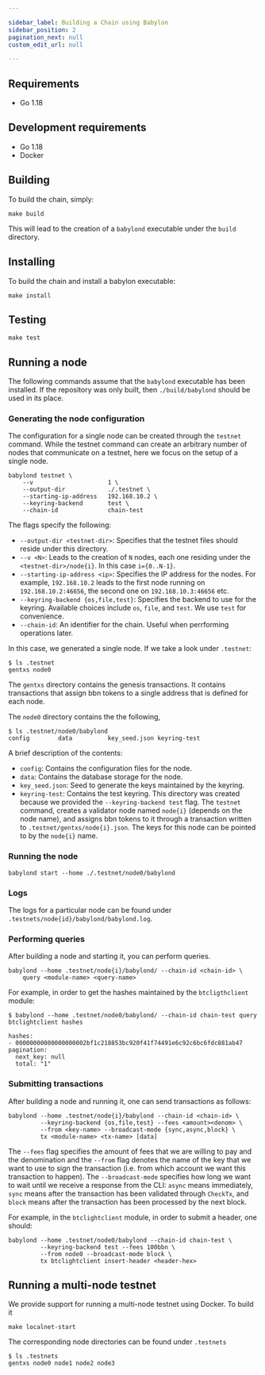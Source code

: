 ```yaml
---

sidebar_label: Building a Chain using Babylon
sidebar_position: 2
pagination_next: null
custom_edit_url: null

---
```

## Requirements

- Go 1.18

## Development requirements

- Go 1.18
- Docker

## Building

To build the chain, simply:
```console
make build
```

This will lead to the creation of a `babylond` executable under the `build`
directory.

## Installing

To build the chain and install a babylon executable:
```console
make install
```

## Testing

```console
make test
```

## Running a node

The following commands assume that the `babylond` executable has been
installed. If the repository was only built, then `./build/babylond` should be
used in its place.

### Generating the node configuration
The configuration for a single node can be created through the `testnet`
command. While the testnet command can create an arbitrary number of nodes that
communicate on a testnet, here we focus on the setup of a single node.
```console
babylond testnet \
    --v                     1 \
    --output-dir            ./.testnet \
    --starting-ip-address   192.168.10.2 \
    --keyring-backend       test \
    --chain-id              chain-test
```

The flags specify the following:
- `--output-dir <testnet-dir>`: Specifies that the testnet files should
  reside under this directory.
- `--v <N>`: Leads to the creation of `N` nodes, each one residing under the
  `<testnet-dir>/node{i}`. In this case `i={0..N-1}`.
- `--starting-ip-address <ip>`: Specifies the IP address for the nodes. For example,
  `192.168.10.2` leads to the first node running on `192.168.10.2:46656`, the
  second one on `192.168.10.3:46656` etc.
- `--keyring-backend {os,file,test}`: Specifies the backend to use for the keyring. Available
  choices include `os`, `file`, and `test`. We use `test` for convenience.
- `--chain-id`: An identifier for the chain. Useful when perrforming operations
  later.

In this case, we generated a single node. If we take a look under `.testnet`:
```console
$ ls .testnet
gentxs node0
```

The `gentxs` directory contains the genesis transactions. It contains
transactions that assign bbn tokens to a single address that is defined for each
node.

The `node0` directory contains the the following,
```console
$ ls .testnet/node0/babylond
config        data          key_seed.json keyring-test
```

A brief description of the contents:
- `config`: Contains the configuration files for the node.
- `data`: Contains the database storage for the node.
- `key_seed.json`: Seed to generate the keys maintained by the keyring.
- `keyring-test`: Contains the test keyring. This directory was created because
  we provided the `--keyring-backend test` flag. The `testnet` command, creates
  a validator node named `node{i}` (depends on the node name), and assigns
  bbn tokens to it through a transaction written to `.testnet/gentxs/node{i}.json`.
  The keys for this node can be pointed to by the `node{i}` name.

### Running the node
```console
babylond start --home ./.testnet/node0/babylond 
```

### Logs

The logs for a particular node can be found under
`.testnets/node{id}/babylond/babylond.log`.

### Performing queries

After building a node and starting it, you can perform queries.
```console
babylond --home .testnet/node{i}/babylond/ --chain-id <chain-id> \
    query <module-name> <query-name>
```

For example, in order to get the hashes maintained by the `btcligthclient`
module:
```console
$ babylond --home .testnet/node0/babylond/ --chain-id chain-test query btclightclient hashes

hashes:
- 00000000000000000002bf1c218853bc920f41f74491e6c92c6bc6fdc881ab47
pagination:
  next_key: null
  total: "1"
```

### Submitting transactions

After building a node and running it, one can send transactions as follows:
```console
babylond --home .testnet/node{i}/babylond --chain-id <chain-id> \
         --keyring-backend {os,file,test} --fees <amount><denom> \
         --from <key-name> --broadcast-mode {sync,async,block} \
         tx <module-name> <tx-name> [data]
```

The `--fees` flag specifies the amount of fees that we are willing to pay and
the denomination and the `--from` flag denotes the name of the key that we want
to use to sign the transaction (i.e. from which account we want this
transaction to happen). The `--broadcast-mode` specifies how long we want to
wait until we receive a response from the CLI: `async` means immediately,
`sync` means after the transaction has been validated through `CheckTx`,
and `block` means after the transaction has been processed by the next block.

For example, in the `btclightclient` module, in order
to submit a header, one should:
```console
babylond --home .testnet/node0/babylond --chain-id chain-test \
         --keyring-backend test --fees 100bbn \
         --from node0 --broadcast-mode block \
         tx btclightclient insert-header <header-hex>
```

## Running a multi-node testnet

We provide support for running a multi-node testnet using Docker. To build it

```console
make localnet-start
```

The corresponding node directories can be found under `.testnets`
```console
$ ls .testnets
gentxs node0 node1 node2 node3
```